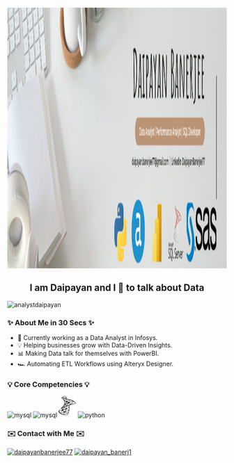 <p align="center">
 <img  width="2000" height="600"src="https://github.com/AnalystDaipayan/AnalystDaipayan/blob/main/Black%20Minimalist%20Corporate%20Professional%20Profile%20LinkedIn%20Banner.png">
</p>

<h2 align="center">I am Daipayan and I 💖 to talk about Data</h2>


<p align="left"> <img src="https://komarev.com/ghpvc/?username=analystdaipayan&label=Profile%20views&color=0e75b6&style=flat" alt="analystdaipayan" /> </p>


### ✨ About Me in 30 Secs ✨

- 💼 Currently working as a Data Analyst in Infosys.
- 💡 Helping businesses grow with Data-Driven Insights.
- 📊 Making Data talk for themselves with PowerBI.
- 🏎️ Automating ETL Workflows using Alteryx Designer.


### 💡 Core Competencies 💡

<p align="left">
      <img src="https://www.vectorlogo.zone/logos/mysql/mysql-icon.svg" alt="mysql" width="40" height="50"/>
      <img src="https://www.vectorlogo.zone/logos/microsoft_powerbi/microsoft_powerbi-icon.svg" alt="mysql" width="40" height="50"/>
      <img src="https://github.com/fizzed/font-mfizz/blob/master/src/svg/mssql.svg" alt="mysql" width="40" height="50"/>
      <img src="https://www.vectorlogo.zone/logos/python/python-icon.svg" alt="python" width="40" height="50"/>
</p>

### ✉️ Contact with Me ✉️
<p align="left">
<a href="https://linkedin.com/in/daipayanbanerjee77" target="blank"><img align="center" src="https://raw.githubusercontent.com/rahuldkjain/github-profile-readme-generator/master/src/images/icons/Social/linked-in-alt.svg" alt="daipayanbanerjee77" height="35" width="45" /></a>
<a href="https://www.hackerrank.com/daipayan_banerj1" target="blank"><img align="center" src="https://raw.githubusercontent.com/rahuldkjain/github-profile-readme-generator/master/src/images/icons/Social/hackerrank.svg" alt="daipayan_banerj1" height="35" width="45" /></a>
</p>

